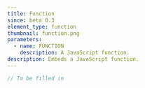 ```yaml
---
title: Function
since: beta 0.3
element_type: function
thumbnail: function.png
parameters:
  - name: FUNCTION
    description: A JavaScript function.
description: Embeds a JavaScript function.
---
```


```javascript
// To be filled in
```


